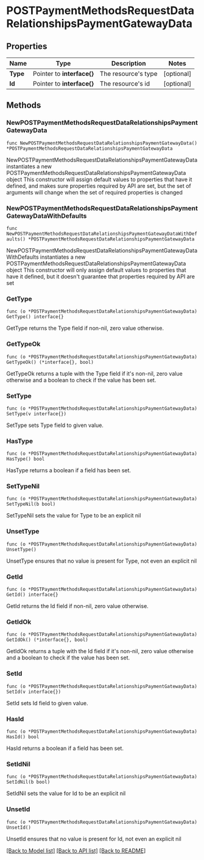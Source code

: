 # POSTPaymentMethodsRequestDataRelationshipsPaymentGatewayData

## Properties

Name | Type | Description | Notes
------------ | ------------- | ------------- | -------------
**Type** | Pointer to **interface{}** | The resource&#39;s type | [optional] 
**Id** | Pointer to **interface{}** | The resource&#39;s id | [optional] 

## Methods

### NewPOSTPaymentMethodsRequestDataRelationshipsPaymentGatewayData

`func NewPOSTPaymentMethodsRequestDataRelationshipsPaymentGatewayData() *POSTPaymentMethodsRequestDataRelationshipsPaymentGatewayData`

NewPOSTPaymentMethodsRequestDataRelationshipsPaymentGatewayData instantiates a new POSTPaymentMethodsRequestDataRelationshipsPaymentGatewayData object
This constructor will assign default values to properties that have it defined,
and makes sure properties required by API are set, but the set of arguments
will change when the set of required properties is changed

### NewPOSTPaymentMethodsRequestDataRelationshipsPaymentGatewayDataWithDefaults

`func NewPOSTPaymentMethodsRequestDataRelationshipsPaymentGatewayDataWithDefaults() *POSTPaymentMethodsRequestDataRelationshipsPaymentGatewayData`

NewPOSTPaymentMethodsRequestDataRelationshipsPaymentGatewayDataWithDefaults instantiates a new POSTPaymentMethodsRequestDataRelationshipsPaymentGatewayData object
This constructor will only assign default values to properties that have it defined,
but it doesn't guarantee that properties required by API are set

### GetType

`func (o *POSTPaymentMethodsRequestDataRelationshipsPaymentGatewayData) GetType() interface{}`

GetType returns the Type field if non-nil, zero value otherwise.

### GetTypeOk

`func (o *POSTPaymentMethodsRequestDataRelationshipsPaymentGatewayData) GetTypeOk() (*interface{}, bool)`

GetTypeOk returns a tuple with the Type field if it's non-nil, zero value otherwise
and a boolean to check if the value has been set.

### SetType

`func (o *POSTPaymentMethodsRequestDataRelationshipsPaymentGatewayData) SetType(v interface{})`

SetType sets Type field to given value.

### HasType

`func (o *POSTPaymentMethodsRequestDataRelationshipsPaymentGatewayData) HasType() bool`

HasType returns a boolean if a field has been set.

### SetTypeNil

`func (o *POSTPaymentMethodsRequestDataRelationshipsPaymentGatewayData) SetTypeNil(b bool)`

 SetTypeNil sets the value for Type to be an explicit nil

### UnsetType
`func (o *POSTPaymentMethodsRequestDataRelationshipsPaymentGatewayData) UnsetType()`

UnsetType ensures that no value is present for Type, not even an explicit nil
### GetId

`func (o *POSTPaymentMethodsRequestDataRelationshipsPaymentGatewayData) GetId() interface{}`

GetId returns the Id field if non-nil, zero value otherwise.

### GetIdOk

`func (o *POSTPaymentMethodsRequestDataRelationshipsPaymentGatewayData) GetIdOk() (*interface{}, bool)`

GetIdOk returns a tuple with the Id field if it's non-nil, zero value otherwise
and a boolean to check if the value has been set.

### SetId

`func (o *POSTPaymentMethodsRequestDataRelationshipsPaymentGatewayData) SetId(v interface{})`

SetId sets Id field to given value.

### HasId

`func (o *POSTPaymentMethodsRequestDataRelationshipsPaymentGatewayData) HasId() bool`

HasId returns a boolean if a field has been set.

### SetIdNil

`func (o *POSTPaymentMethodsRequestDataRelationshipsPaymentGatewayData) SetIdNil(b bool)`

 SetIdNil sets the value for Id to be an explicit nil

### UnsetId
`func (o *POSTPaymentMethodsRequestDataRelationshipsPaymentGatewayData) UnsetId()`

UnsetId ensures that no value is present for Id, not even an explicit nil

[[Back to Model list]](../README.md#documentation-for-models) [[Back to API list]](../README.md#documentation-for-api-endpoints) [[Back to README]](../README.md)


